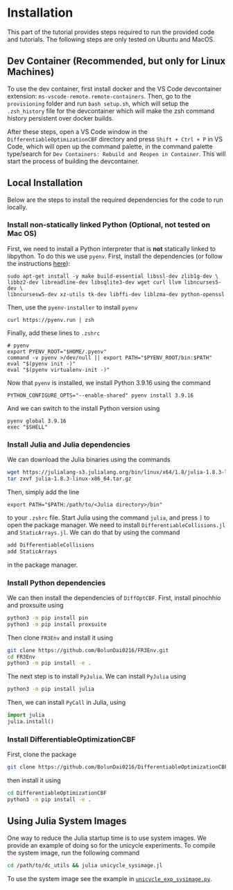 # Installation

This part of the tutorial provides steps required to run the provided code and tutorials. The following steps are only tested on Ubuntu and MacOS.

## Dev Container (Recommended, but only for Linux Machines)

To use the dev container, first install docker and the VS Code devcontainer extension: `ms-vscode-remote.remote-containers`. Then, go to the `provisioning` folder and run `bash setup.sh`, which will setup the `.zsh_history` file for the devcontainer which will make the zsh command history persistent over docker builds.

After these steps, open a VS Code window in the `DifferentiableOptimizationCBF` directory and press `Shift + Ctrl + P` in VS Code, which will open up the command palette, in the command palette type/search for `Dev Containers: Rebuild and Reopen in Container`. This will start the process of building the devcontainer.

## Local Installation

Below are the steps to install the required dependencies for the code to run locally.

### Install non-statically linked Python (Optional, not tested on Mac OS)

First, we need to install a Python interpreter that is **not** statically linked to libpython. To do this we use `pyenv`. First, install the dependencies (or follow the instructions [here](https://realpython.com/intro-to-pyenv/#build-dependencies)):

```console
sudo apt-get install -y make build-essential libssl-dev zlib1g-dev \
libbz2-dev libreadline-dev libsqlite3-dev wget curl llvm libncurses5-dev \
libncursesw5-dev xz-utils tk-dev libffi-dev liblzma-dev python-openssl
```

Then, use the `pyenv-installer` to install `pyenv`

```console
curl https://pyenv.run | zsh
```

Finally, add these lines to `.zshrc`

```text
# pyenv
export PYENV_ROOT="$HOME/.pyenv"
command -v pyenv >/dev/null || export PATH="$PYENV_ROOT/bin:$PATH"
eval "$(pyenv init -)"
eval "$(pyenv virtualenv-init -)"
```

Now that `pyenv` is installed, we install Python 3.9.16 using the command

```console
PYTHON_CONFIGURE_OPTS="--enable-shared" pyenv install 3.9.16
```

And we can switch to the install Python version using

```console
pyenv global 3.9.16
exec "$SHELL"
```

### Install Julia and Julia dependencies

We can download the Julia binaries using the commands

```bash
wget https://julialang-s3.julialang.org/bin/linux/x64/1.8/julia-1.8.3-linux-x86_64.tar.gz
tar zxvf julia-1.8.3-linux-x86_64.tar.gz
```

Then, simply add the line

```text
export PATH="$PATH:/path/to/<Julia directory>/bin"
```

to your `.zshrc` file. Start Julia using the command `julia`, and press `]` to open the package manager. We need to install `DifferentiableCollisions.jl` and `StaticArrays.jl`. We can do that by using the command

```bash
add DifferentiableCollisions
add StaticArrays
```

in the package manager.

### Install Python dependencies

We can then install the dependencies of `DiffOptCBF`. First, install pinochhio and proxsuite using

```bash
python3 -m pip install pin
python3 -m pip install proxsuite
```

Then clone `FR3Env` and install it using

```bash
git clone https://github.com/BolunDai0216/FR3Env.git
cd FR3Env
python3 -m pip install -e .
```

The next step is to install `PyJulia`. We can install `PyJulia` using

```bash
python3 -m pip install julia
```

Then, we can install `PyCall` in Julia, using

```python
import julia
julia.install()
```

### Install DifferentiableOptimizationCBF

First, clone the package 

```bash
git clone https://github.com/BolunDai0216/DifferentiableOptimizationCBF.git
```

then install it using

```bash
cd DifferentiableOptimizationCBF
python3 -m pip install -e .
```

## Using Julia System Images

One way to reduce the Julia startup time is to use system images. We provide an example of doing so for the unicycle experiments. To compile the system image, run the following command

```bash
cd /path/to/dc_utils && julia unicycle_sysimage.jl
```

To use the system image see the example in [`unicycle_exp_sysimage.py`](https://github.com/BolunDai0216/DifferentiableOptimizationCBF/blob/main/DifferentiableOptimizationCBF/unicycle_exp_sysimage.py).
